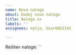 ```yaml
---
name: Nova naloga
about: Dodaj novo nalogo
title: Naloga xx
labels: ''
assignees: mytja, User6022141

---
```


<!-- Vse, kar se nahaja znotraj HTML komentarjev (puščica levo s klicajem in puščica v desno), ni potrebno odstranjevati. So zgolj komentarji in se ne prikažejo v končnem prikazu. -->

<!-- Med dvema narekovajema nazaj (`) naj se vpiše rešitev naloge, kot je bila zamišljena. Ta naj bo v obliki, berljivi Ocenjevalcu, kar pomeni berljivo tudi Arduino kodi. Primer take rešitve je `AND(A, B)` ali pa `XOR(NOT(A), B)`. -->
Rešitev naloge: ``

<!-- Opredelitev naloge naj bo kratek opis, kako lahka/težka se zdi naloga. Možne vrednosti so "zelo lahka", "lahka", "srednja", "težka" in "zelo težka". Opredelitev naloge naj se doda v zavihek labels, nekje na tej strani -->
